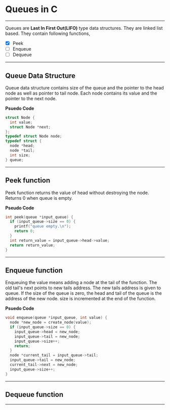 # Queues in C
***
Queues are __Last In First Out(LIFO)__ type data structures. They are linked list based. They contain following functions,

- [x] Peek
- [ ] Enqueue
- [ ] Dequeue
***
## Queue Data Structure
Queue data structure contains size of the queue and the pointer to the head node as well as pointer to tail node.
Each node contains its value and the pointer to the next node.

__Psuedo Code__
```c
struct Node {
  int value;
  struct Node *next;
};
typedef struct Node node;
typedef struct {
  node *head;
  node *tail;
  int size;
} queue;
```
***
## Peek function
Peek function returns the value of head without destroying the node. Returns 0 when queue is empty.

__Pseudo Code__
```c
int peek(queue *input_queue) {
  if (input_queue->size == 0) {
    printf("queue empty.\n");
    return 0;
  }
  int return_value = input_queue->head->value;
  return return_value;
}
```
***
## Enqueue function
Enqueuing the value means adding a node at the tail of the function. The old tail's next points to new tails address. The new tails address is given to queue.
If the size of the queue is zero, the head and tail of the queue is the address of the new node. size is incremented at the end of the function.

__Psuedo Code__
```c
void enqueue(queue *input_queue, int value) {
  node *new_node = create_node(value);
  if (input_queue->size == 0) {
    input_queue->head = new_node;
    input_queue->tail = new_node;
    input_queue->size++;
    return;
  }
  node *current_tail = input_queue->tail;
  input_queue->tail = new_node;
  current_tail->next = new_node;
  input_queue->size++;
}
```
***
## Dequeue function
***
